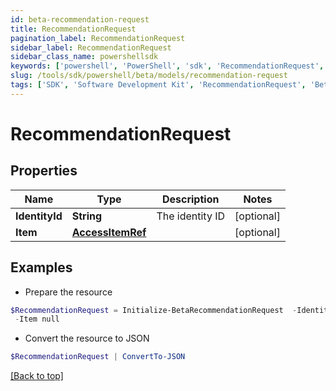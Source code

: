 ```yaml
---
id: beta-recommendation-request
title: RecommendationRequest
pagination_label: RecommendationRequest
sidebar_label: RecommendationRequest
sidebar_class_name: powershellsdk
keywords: ['powershell', 'PowerShell', 'sdk', 'RecommendationRequest', 'BetaRecommendationRequest'] 
slug: /tools/sdk/powershell/beta/models/recommendation-request
tags: ['SDK', 'Software Development Kit', 'RecommendationRequest', 'BetaRecommendationRequest']
---
```



# RecommendationRequest

## Properties

Name | Type | Description | Notes
------------ | ------------- | ------------- | -------------
**IdentityId** | **String** | The identity ID | [optional] 
**Item** | [**AccessItemRef**](access-item-ref) |  | [optional] 

## Examples

- Prepare the resource
```powershell
$RecommendationRequest = Initialize-BetaRecommendationRequest  -IdentityId 2c938083633d259901633d25c68c00fa `
 -Item null
```

- Convert the resource to JSON
```powershell
$RecommendationRequest | ConvertTo-JSON
```


[[Back to top]](#) 

